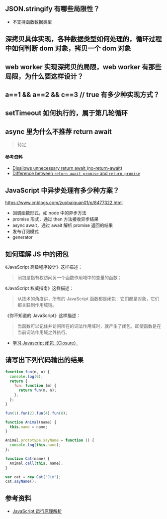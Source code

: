 ## JSON.stringify 有哪些局限性？

- 不支持函数数据类型

## 深拷贝具体实现，各种数据类型如何处理的，循环过程中如何判断 dom 对象，拷贝一个 dom 对象

## web worker 实现深拷贝的局限，web worker 有那些局限，为什么要这样设计？

## a==1 && a==2 && c==3 // true 有多少种实现方式？

## setTimeout 如何执行的，属于第几轮循环

## async 里为什么不推荐 return await
> 待定
#### 参考资料

- [Disallows unnecessary return await (no-return-await)](https://eslint.org/docs/rules/no-return-await)
- [Difference between `return await promise` and `return promise`](https://stackoverflow.com/questions/38708550/difference-between-return-await-promise-and-return-promise)

## JavaScript 中异步处理有多少种方案？

https://www.cnblogs.com/zuobaiquan01/p/8477322.html

- 回调函数形式，如 node 中的异步方法
- promise 形式，通过 then 方法接收异步结果
- async await，通过 await 解析 promise 返回的结果
- 发布订阅模式
- generator

## 如何理解 JS 中的闭包

《JavaScript 高级程序设计》这样描述：

> 闭包是指有权访问另一个函数作用域中的变量的函数；

《JavaScript 权威指南》这样描述：

> 从技术的角度讲，所有的 JavaScript 函数都是闭包：它们都是对象，它们都关联到作用域链。

《你不知道的 JavaScript》这样描述：

> 当函数可以记住并访问所在的词法作用域时，就产生了闭包，即使函数是在当前词法作用域之外执行。

- [学习 Javascript 闭包（Closure）](http://www.ruanyifeng.com/blog/2009/08/learning_javascript_closures.html)

## 请写出下列代码输出的结果

```javascript
function fun(n, o) {
  console.log(0);
  return {
    fun: function (m) {
      return fun(m, n);
    },
  };
}

fun(1).fun(2).fun(4).fun(8);

function Animal(name) {
  this.name = name;
}

Animal.prototype.sayName = function () {
  console.log(this.name);
};

function Cat(name) {
  Animal.call(this, name);
}

var cat = new Cat("Jim");
cat.sayName();
```

## 参考资料

- [JavaScript 运行原理解析](https://juejin.im/post/5a5d64fbf265da3e243b831f)
